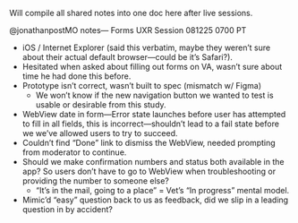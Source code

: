Will compile all shared notes into one doc here after live sessions.

@jonathanpostMO notes—
 Forms UXR Session 081225 0700 PT 

- iOS / Internet Explorer (said this verbatim, maybe they weren’t sure about their actual default browser—could be it’s Safari?).
- Hesitated when asked about filling out forms on VA, wasn’t sure about time he had done this before. 
- Prototype isn’t correct, wasn’t built to spec (mismatch w/ Figma) 
    - We won’t know if the new navigation button we wanted to test is usable or desirable from this study.
- WebView date in form—Error state launches before user has attempted to fill in all fields, this is incorrect—shouldn’t lead to a fail state before we we’ve allowed users to try to succeed.
- Couldn’t find “Done” link to dismiss the WebView, needed prompting from moderator to continue. 
- Should we make confirmation numbers and status both available in the app? So users don’t have to go to WebView when troubleshooting or providing the number to someone else?
    - “It’s in the mail, going to a place”  =  Vet’s “In progress” mental model.
- Mimic’d “easy” question back to us as feedback, did we slip in a leading question in by accident?